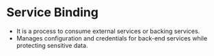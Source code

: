 # Service Binding

* It is a process to consume external services or backing services.
* Manages configuration and credentials for back-end services while protecting sensitive data.